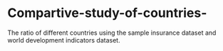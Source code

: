 # Compartive-study-of-countries-
The ratio of different countries using the sample insurance dataset and world development indicators dataset.
